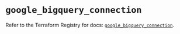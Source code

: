 # `google_bigquery_connection`

Refer to the Terraform Registry for docs: [`google_bigquery_connection`](https://registry.terraform.io/providers/hashicorp/google-beta/6.12.0/docs/resources/google_bigquery_connection).
